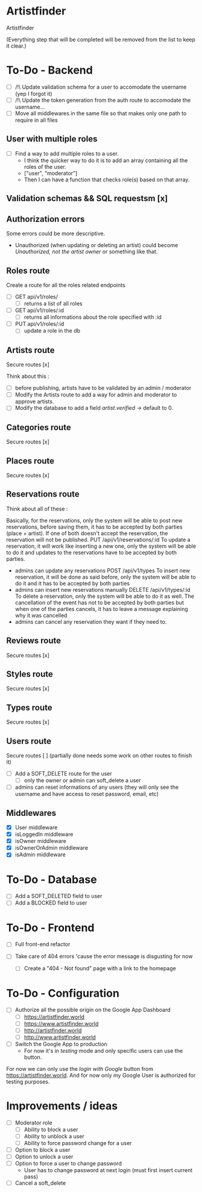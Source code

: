 # Artistfinder
Artistfinder

(Everything step that will be completed will be removed from the list to keep it clear.)

# To-Do - Backend

- [ ] /!\ Update validation schema for a user to accomodate the username (yep I forgot it)
- [ ] /!\ Update the token generation from the auth route to accomodate the username...
- [ ] Move all middlewares in the same file so that makes only one path to require in all files

## User with multiple roles

- [ ] Find a way to add multiple roles to a user.
  - I think the quicker way to do it is to add an array containing all the roles of the user.
  - \["user", "moderator"\]
  - Then I can have a function that checks role(s) based on that array.

## Validation schemas && SQL requestsm [x]

## Authorization errors

Some errors could be more descriptive.

- Unauthorized (when updating or deleting an artist) could become _Unauthorized, not the artist owner_ or something like that.

## Roles route

Create a route for all the roles related endpoints

- [ ] GET api/v1/roles/
  - [ ] returns a list of all roles
- [ ] GET api/v1/roles/:id
  - [ ] returns all informations about the role specified with :id
- [ ] PUT api/v1/roles/:id
  - [ ] update a role in the db

## Artists route

Secure routes [x]

Think about this :

- [ ] before publishing, artists have to be validated by an admin / moderator
- [ ] Modify the Artists route to add a way for admin and moderator to approve artists.
- [ ] Modify the database to add a field _artist.verified_ -> default to 0.

## Categories route

Secure routes [x]

## Places route

Secure routes [x]

## Reservations route

Think about all of these :

 Basically, for the reservations, only the system will be able to post new reservations, before saving them, it has to be
 accepted by both parties (place + artist). If one of both doesn't accept the reservation, the reservation will not be 
 published.
 PUT /api/v1/reservations/:id
 To update a reservation, it will work like inserting a new one, only the system will be able to do it and updates to the 
 reservations have to be accepted by both parties.
 - admins can update any reservations
 POST /api/v1/types
 To insert new reservation, it will be done as said before, only the system will be able to do it and it has to be
 accepted by both parties
 - admins can insert new reservations manually
 DELETE /api/v1/types/:id
 To delete a reservation, only the system will be able to do it as well. 
 The cancellation of the event has not to be accepted by both parties but when one of the parties cancels, it has to leave
 a message explaining why it was cancelled
 - admins can cancel any reservation they want if they need to.

## Reviews route

Secure routes [x]

## Styles route

Secure routes [x]

## Types route

Secure routes [x]

## Users route

Secure routes [ ] (partially done needs some work on other routes to finish it)

- [ ] Add a SOFT_DELETE route for the user
  - [ ] only the owner or admin can soft_delete a user
- [ ] admins can reset informations of any users (they will only see the username and have access to reset password, email, etc)

## Middlewares

- [x] User middleware
- [x] isLoggedIn middleware
- [x] isOwner middleware
- [x] isOwnerOrAdmin middleware
- [x] isAdmin middleware

# To-Do - Database

- [ ] Add a SOFT_DELETED field to user
- [ ] Add a BLOCKED field to user

# To-Do - Frontend

- [ ] Full front-end refactor

- [ ] Take care of 404 errors 'cause the error message is disgusting for now
  - [ ] Create a "404 - Not found" page with a link to the homepage

# To-Do - Configuration

- [ ] Authorize all the possible origin on the Google App Dashboard 
	- [ ] https://artistfinder.world
	- [ ] https://www.artistfinder.world
	- [ ] http://artistfinder.world
	- [ ] http://www.artistfinder.world

- [ ] Switch the Google App to production
	- For now it's in _testing_ mode and only specific users can use the button.

For now we can only use the _login with Google_ button from https://artistfinder.world.
And for now only my Google User is authorized for testing purposes.

# Improvements / ideas

- [ ] Moderator role
  - [ ] Ability to block a user
  - [ ] Ability to unblock a user
  - [ ] Ability to force password change for a user
- [ ] Option to block a user
- [ ] Option to unlock a user
- [ ] Option to force a user to change password
  - User has to change password at next login (must first insert current pass)
- [ ] Cancel a soft_delete